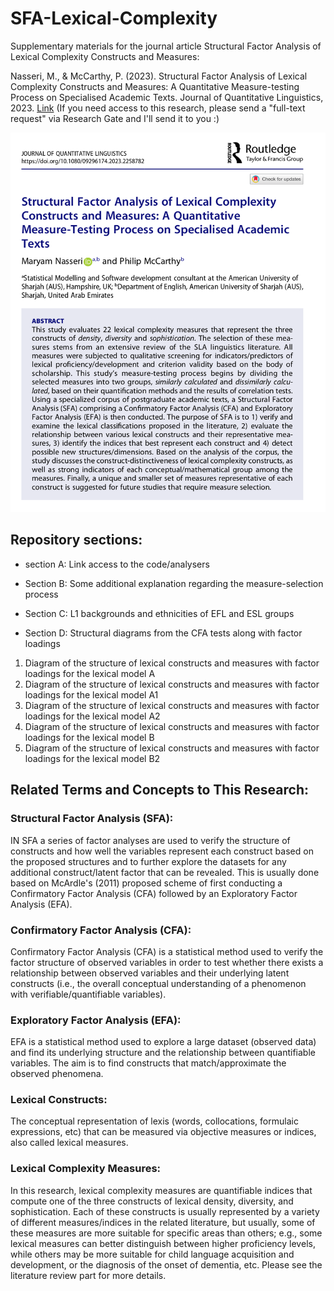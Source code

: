 # SFA-Lexical-Complexity
Supplementary materials for the journal article Structural Factor Analysis of Lexical Complexity Constructs and Measures:

Nasseri, M., & McCarthy, P. (2023). Structural Factor Analysis of Lexical Complexity Constructs and Measures: A Quantitative Measure-testing Process on Specialised Academic Texts. Journal of Quantitative Linguistics, 2023. [Link](https://www.researchgate.net/publication/375187949_Structural_Factor_Analysis_of_Lexical_Complexity_Constructs_and_Measures_A_Quantitative_Measure-Testing_Process_on_Specialised_Academic_Texts)  (If you need access to this research, please send a "full-text request" via Research Gate and I'll send it to you :)

![Screenshot of the abstract of the journal article Structural Factor Analysis of Lexical Complexity Constructs and Measures.](https://github.com/Maryam-Nasseri/SFA-Lexical-Complexity/blob/main/SFA-paper-abstract.png)


## Repository sections:

- section A: Link access to the code/analysers

- Section B: Some additional explanation regarding the measure-selection process

- Section C: L1 backgrounds and ethnicities of EFL and ESL groups

- Section D: Structural diagrams from the CFA tests along with factor loadings

1. Diagram of the structure of lexical constructs and measures with factor loadings for the lexical model A
2. Diagram of the structure of lexical constructs and measures with factor loadings for the lexical model A1
3. Diagram of the structure of lexical constructs and measures with factor loadings for the lexical model A2
4. Diagram of the structure of lexical constructs and measures with factor loadings for the lexical model B
5. Diagram of the structure of lexical constructs and measures with factor loadings for the lexical model B2

## Related Terms and Concepts to This Research:

### Structural Factor Analysis (SFA):
IN SFA a series of factor analyses are used to verify the structure of constructs and how well the variables represent each construct based on the proposed structures and to further explore the datasets for any additional construct/latent factor that can be revealed. This is usually done based on McArdle's (2011) proposed scheme of first conducting a Confirmatory Factor Analysis (CFA) followed by an Exploratory Factor Analysis (EFA).

### Confirmatory Factor Analysis (CFA):
Confirmatory Factor Analysis (CFA) is a statistical method used to verify the factor structure of observed variables in order to test whether there exists a relationship between observed variables and their underlying latent constructs (i.e., the overall conceptual understanding of a phenomenon with verifiable/quantifiable variables). 

### Exploratory Factor Analysis (EFA):
EFA is a statistical method used to explore a large dataset (observed data) and find its underlying structure and the relationship between quantifiable variables. The aim is to find constructs that match/approximate the observed phenomena. 

### Lexical Constructs:
The conceptual representation of lexis (words, collocations, formulaic expressions, etc) that can be measured via objective measures or indices, also called lexical measures.

### Lexical Complexity Measures:
In this research, lexical complexity measures are quantifiable indices that compute one of the three constructs of lexical density, diversity, and sophistication. Each of these constructs is usually represented by a variety of different measures/indices in the related literature, but usually, some of these measures are more suitable for specific areas than others; e.g., some lexical measures can better distinguish between higher proficiency levels, while others may be more suitable for child language acquisition and development, or the diagnosis of the onset of dementia, etc. Please see the literature review part for more details.
